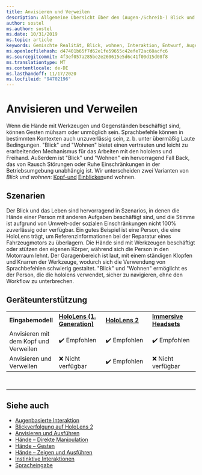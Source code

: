 ```yaml
---
title: Anvisieren und Verweilen
description: Allgemeine Übersicht über den (Augen-/Schreib-) Blick und das Eingangs Modell
author: sostel
ms.author: sostel
ms.date: 10/31/2019
ms.topic: article
keywords: Gemischte Realität, Blick, wohnen, Interaktion, Entwurf, Augen Verfolgung, Head-Tracking, Mixed Reality-Headset, Windows Mixed Reality-Headset, Virtual Reality-Headset, hololens, mrtk, Mixed Reality Toolkit
ms.openlocfilehash: d47401b65f7d62e1fe59655c42efe72ac68acfc6
ms.sourcegitcommit: 4f3ef057a285be2e260615e5d6c41f00d15d08f8
ms.translationtype: MT
ms.contentlocale: de-DE
ms.lasthandoff: 11/17/2020
ms.locfileid: "94702196"
---
```

# <a name="gaze-and-dwell"></a>Anvisieren und Verweilen

Wenn die Hände mit Werkzeugen und Gegenständen beschäftigt sind, können Gesten mühsam oder unmöglich sein.
Sprachbefehle können in bestimmten Kontexten auch unzuverlässig sein, z. b. unter übermäßig Laute Bedingungen.
"Blick" und "Wohnen" bietet einen vertrauten und leicht zu erarbeitenden Mechanismus für das Arbeiten mit den hololens und Freihand.
Außerdem ist "Blick" und "Wohnen" ein hervorragend Fall Back, das von Rausch Störungen oder Ruhe Einschränkungen in der Betriebsumgebung unabhängig ist.
Wir unterscheiden zwei Varianten von _Blick und wohnen_: [Kopf-und](gaze-and-dwell-head.md) [Einblicken](gaze-and-dwell-eyes.md)und wohnen.

## <a name="scenarios"></a>Szenarien

Der Blick und das Leben sind hervorragend in Szenarios, in denen die Hände einer Person mit anderen Aufgaben beschäftigt sind, und die Stimme ist aufgrund von Umwelt-oder sozialen Einschränkungen nicht 100% zuverlässig oder verfügbar.
Ein gutes Beispiel ist eine Person, die eine HoloLens trägt, um Referenzinformationen bei der Reparatur eines Fahrzeugmotors zu überlagern.
Die Hände sind mit Werkzeugen beschäftigt oder stützen den eigenen Körper, während sich die Person in den Motorraum lehnt.
Der Garagenbereich ist laut, mit einem ständigen Klopfen und Knarren der Werkzeuge, wodurch sich die Verwendung von Sprachbefehlen schwierig gestaltet.
"Blick" und "Wohnen" ermöglicht es der Person, die die hololens verwendet, sicher zu navigieren, ohne den Workflow zu unterbrechen.

## <a name="device-support"></a>Geräteunterstützung

<table>
    <colgroup>
    <col width="25%" />
    <col width="25%" />
    <col width="25%" />
    <col width="25%" />
    </colgroup>
    <tr>
        <td><strong>Eingabemodell</strong></td>
        <td><a href="../hololens-hardware-details.md"><strong>HoloLens (1. Generation)</strong></a></td>
        <td><a href="https://docs.microsoft.com/hololens/hololens2-hardware"><strong>HoloLens 2</strong></td>
        <td><a href="../discover/immersive-headset-hardware-details.md"><strong>Immersive Headsets</strong></a></td>
    </tr>
     <tr>
        <td>Anvisieren mit dem Kopf und Verweilen</td>
        <td>✔️ Empfohlen</td>
        <td>✔️ Empfohlen</td>
        <td>✔️ Empfohlen</td>
    </tr>
     <tr>
        <td>Anvisieren und Verweilen</td>
        <td>❌ Nicht verfügbar</td>
        <td>✔️ Empfohlen</td>
        <td>❌ Nicht verfügbar</td>
    </tr>
</table>


<br>

---

 ## <a name="see-also"></a>Siehe auch
* [Augenbasierte Interaktion](eye-gaze-interaction.md)
* [Blickverfolgung auf HoloLens 2](eye-tracking.md)
* [Anvisieren und Ausführen](gaze-and-commit.md)
* [Hände – Direkte Manipulation](direct-manipulation.md)
* [Hände – Gesten](gaze-and-commit.md#composite-gestures)
* [Hände – Zeigen und Ausführen](point-and-commit.md)
* [Instinktive Interaktionen](interaction-fundamentals.md)
* [Spracheingabe](voice-input.md)
